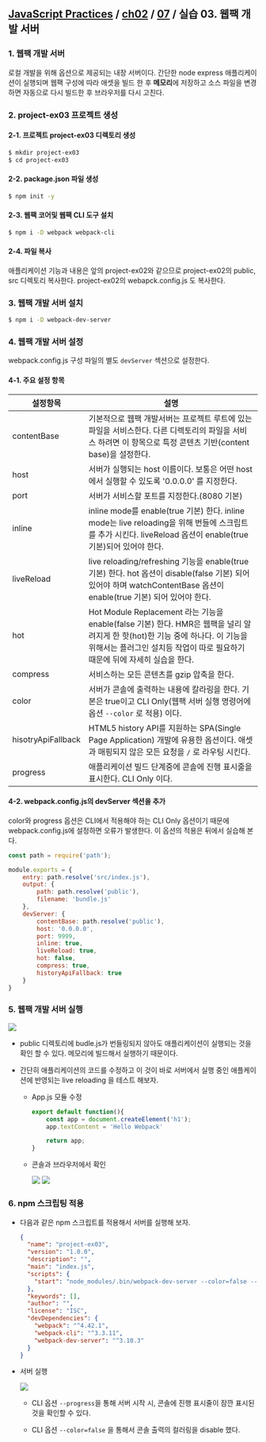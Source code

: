 ## [JavaScript Practices](https://github.com/kickscar-javascript/basic-practices) / [ch02](https://github.com/kickscar-javascript/basic-practices/tree/master/ch02) / [07](https://github.com/kickscar-javascript/basic-practices/tree/master/ch02/07) / 실습 03. 웹팩 개발 서버


### 1. 웹팩 개발 서버

   로컬 개발을 위해 옵션으로 제공되는 내장 서버이다.  간단한 node express 애플리케이션이 실행되며 웹팩 구성에 따라 애셋을 빌드 한 후 **메모리**에 저장하고 소스 파일을 변경하면 자동으로 다시 빌드한 후 브라우저를 다시 고친다. 

### 2. project-ex03 프로젝트 생성

#### 2-1. 프로젝트 project-ex03 디렉토리 생성

   ```bash
   $ mkdir project-ex03
   $ cd project-ex03
   ```

#### 2-2. package.json 파일 생성

   ```bash
   $ npm init -y
   ```

#### 2-3. 웹팩 코어및 웹팩 CLI 도구 설치

   ```bash
   $ npm i -D webpack webpack-cli
   ```

#### 2-4. 파일 복사 

   애플리케이션 기능과 내용은 앞의 project-ex02와 같으므로 project-ex02의 public, src 디렉토리 복사한다. project-ex02의 webapck.config.js 도 복사한다.

### 3. 웹팩 개발 서버 설치

   ```bash
   $ npm i -D webpack-dev-server
   ```

### 4. 웹팩 개발 서버 설정

   webpack.config.js 구성 파일의 별도 `devServer` 섹션으로 설정한다.

#### 4-1. 주요 설정 항목

   | 설정항목           | 설명                                                         |
   | ------------------ | ------------------------------------------------------------ |
   | contentBase        | 기본적으로 웹팩 개발서버는 프로젝트 루트에 있는 파일을 서비스한다. 다른 디렉토리의 파일을 서비스 하려면 이 항목으로 특정 콘텐츠 기반(content base)을 설정한다. |
   | host               | 서버가 실행되는 host 이름이다. 보통은 어떤 host에서 실행할 수 있도록 '0.0.0.0' 를 지정한다. |
   | port               | 서버가 서비스할 포트를 지정한다.(8080 기본)                  |
   | inline             | inline mode를 enable(true 기본) 한다. inline mode는 live reloading을 위해 번들에 스크립트를 추가 시킨다. liveReload 옵션이 enable(true 기본)되어 있어야 한다. |
   | liveReload         | live reloading/refreshing 기능을 enable(true 기본) 한다. hot 옵션이 disable(false 기본) 되어 있어야 하며 watchContentBase 옵션이 enable(true 기본) 되어 있어야 한다. |
   | hot                | Hot Module Replacement 라는 기능을 enable(false 기본) 한다. HMR은 웹팩을 널리 알려지게 한 핫(hot)한 기능 중에 하나다. 이 기능을 위해서는 플러그인 설치등 작업이 따로 필요하기 때문에 뒤에 자세히 실습을 한다. |
   | compress           | 서비스하는 모든 콘텐츠를 gzip 압축을 한다.                   |
   | color              | 서버가 콘솔에 출력하는 내용에 칼라링을 한다. 기본은 true이고 CLI Only(웹팩 서버 실행 명령어에 옵션 `--color` 로 적용) 이다. |
   | hisotryApiFallback | HTML5 history API를 지원하는 SPA(Single Page Application) 개발에 유용한 옵션이다.  애셋과 매핑되지 않은 모든 요청을 `/` 로 라우팅 시킨다. |
   | progress           | 애플리케이션 빌드 단계중에 콘솔에 진행 표시줄을 표시한다. CLI Only 이다. |

   

#### 4-2. webpack.config.js의 devServer 섹션을 추가

   color와 progress 옵션은 CLI에서 적용해야 하는 CLI Only 옵션이기 때문에 webpack.config.js에 설정하면 오류가 발생한다. 이 옵션의 적용은 뒤에서 실습해 본다.
```javascript
const path = require('path');

module.exports = {
    entry: path.resolve('src/index.js'),
    output: {
        path: path.resolve('public'),
        filename: 'bundle.js'
    },
    devServer: {
        contentBase: path.resolve('public'),
        host: '0.0.0.0',
        port: 9999,
        inline: true,
        liveReload: true,
        hot: false,
        compress: true,
        historyApiFallback: true
    }    
}
```

### 5. 웹팩 개발 서버 실행

   <img src="http://image.kickscar.me:8080/markdown/javascript-practices/ch02-0723.png" />

   - public 디렉토리에 budle.js가 번들링되지 않아도 애플리케이션이 실행되는 것을 확인 할 수 있다. 메모리에 빌드해서 실행하기 때문이다.

   - 간단히 애플리케이션의 코드를 수정하고 이 것이 바로 서버에서 실행 중인 애플케이션에 반영되는 live reloading 을 테스트 해보자.

     - App.js 모듈 수정

       ```javascript
       export default function(){
           const app = document.createElement('h1');
           app.textContent = 'Hello Webpack'
       
           return app;
       }
       ```

     - 콘솔과 브라우저에서 확인

       <img src="http://image.kickscar.me:8080/markdown/javascript-practices/ch02-0710.png" />

       <img src="http://image.kickscar.me:8080/markdown/javascript-practices/ch02-0713.png"/>

### 6. npm 스크립팅 적용

   - 다음과 같은 npm 스크립트를 적용해서 서버를 실행해 보자.

     ```json
     {
       "name": "project-ex03",
       "version": "1.0.0",
       "description": "",
       "main": "index.js",
       "scripts": {
         "start": "node_modules/.bin/webpack-dev-server --color=false --progress"
       },
       "keywords": [],
       "author": "",
       "license": "ISC",
       "devDependencies": {
         "webpack": "^4.42.1",
         "webpack-cli": "^3.3.11",
         "webpack-dev-server": "^3.10.3"
       }
     }
     ```

   - 서버 실행

     <img src="http://image.kickscar.me:8080/markdown/javascript-practices/ch02-0724.png" />

     - CLI 옵션 `--progress`을 통해 서버 시작 시, 콘솔에 진행 표시줄이 잠깐 표시된 것을 확인할 수 있다.

     - CLI 옵션 `--color=false` 을 통해서 콘솔 출력의 컬러링을 disable 했다.
